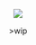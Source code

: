 <p align="center"> <img src="https://i.postimg.cc/WbZZgxSL/wlc.png">
                     </p>
<p align="center"> >wip </p>
<!--
**ARLEQUINADE/ARLEQUINADE** is a ✨ _special_ ✨ repository because its `README.md` (this file) appears on your GitHub profile.
